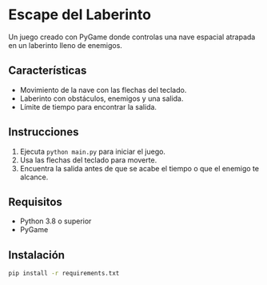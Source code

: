# Escape del Laberinto

Un juego creado con PyGame donde controlas una nave espacial atrapada en un laberinto lleno de enemigos.

## Características
- Movimiento de la nave con las flechas del teclado.
- Laberinto con obstáculos, enemigos y una salida.
- Límite de tiempo para encontrar la salida.

## Instrucciones
1. Ejecuta `python main.py` para iniciar el juego.
2. Usa las flechas del teclado para moverte.
3. Encuentra la salida antes de que se acabe el tiempo o que el enemigo te alcance.

## Requisitos
- Python 3.8 o superior
- PyGame

## Instalación
```bash
pip install -r requirements.txt
